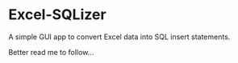 # Excel-SQLizer
A simple GUI app to convert Excel data into SQL insert statements.

Better read me to follow...
